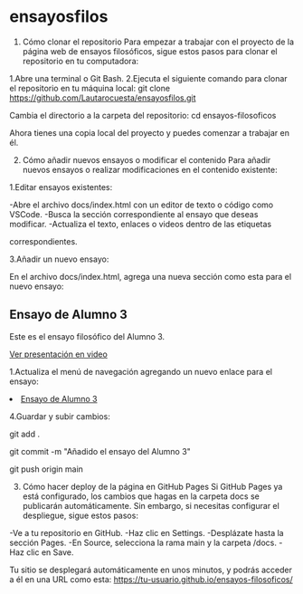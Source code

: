 # ensayosfilos
1. Cómo clonar el repositorio
Para empezar a trabajar con el proyecto de la página web de ensayos filosóficos, sigue estos pasos para clonar el repositorio en tu computadora:

1.Abre una terminal o Git Bash.
2.Ejecuta el siguiente comando para clonar el repositorio en tu máquina local:
git clone https://github.com/Lautarocuesta/ensayosfilos.git

Cambia el directorio a la carpeta del repositorio:
cd ensayos-filosoficos

Ahora tienes una copia local del proyecto y puedes comenzar a trabajar en él.

2. Cómo añadir nuevos ensayos o modificar el contenido
Para añadir nuevos ensayos o realizar modificaciones en el contenido existente:

1.Editar ensayos existentes:

-Abre el archivo docs/index.html con un editor de texto o código como VSCode.
-Busca la sección correspondiente al ensayo que deseas modificar.
-Actualiza el texto, enlaces o videos dentro de las etiquetas <section> correspondientes.

3.Añadir un nuevo ensayo:

En el archivo docs/index.html, agrega una nueva sección como esta para el nuevo ensayo:

<section id="ensayo3">
    <h2>Ensayo de Alumno 3</h2>
    <p>Este es el ensayo filosófico del Alumno 3.</p>
    <a href="https://youtube.com/ensayo3">Ver presentación en video</a>
</section>

1.Actualiza el menú de navegación agregando un nuevo enlace para el ensayo:

<li><a href="#ensayo3">Ensayo de Alumno 3</a></li>

4.Guardar y subir cambios:


git add .

git commit -m "Añadido el ensayo del Alumno 3"


git push origin main

3. Cómo hacer deploy de la página en GitHub Pages
Si GitHub Pages ya está configurado, los cambios que hagas en la carpeta docs se publicarán automáticamente. Sin embargo, si necesitas configurar el despliegue, sigue estos pasos:

-Ve a tu repositorio en GitHub.
-Haz clic en Settings.
-Desplázate hasta la sección Pages.
-En Source, selecciona la rama main y la carpeta /docs.
-Haz clic en Save.

Tu sitio se desplegará automáticamente en unos minutos, y podrás acceder a él en una URL como esta:
https://tu-usuario.github.io/ensayos-filosoficos/